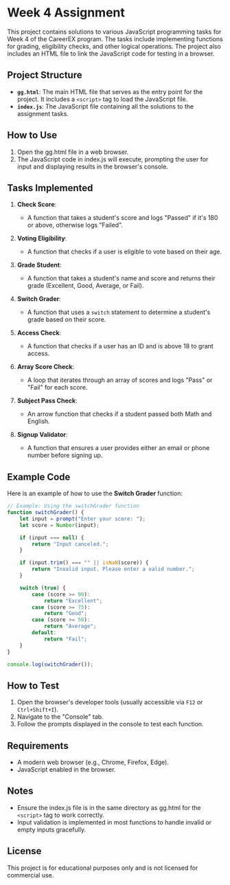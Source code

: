 # Week 4 Assignment

This project contains solutions to various JavaScript programming tasks for Week 4 of the CareerEX program. The tasks include implementing functions for grading, eligibility checks, and other logical operations. The project also includes an HTML file to link the JavaScript code for testing in a browser.

## Project Structure

- **`gg.html`**: The main HTML file that serves as the entry point for the project. It includes a `<script>` tag to load the JavaScript file.
- **`index.js`**: The JavaScript file containing all the solutions to the assignment tasks.

## How to Use

1. Open the gg.html file in a web browser.
2. The JavaScript code in index.js will execute, prompting the user for input and displaying results in the browser's console.

## Tasks Implemented

1. **Check Score**:
   - A function that takes a student's score and logs "Passed" if it's 180 or above, otherwise logs "Failed".

2. **Voting Eligibility**:
   - A function that checks if a user is eligible to vote based on their age.

3. **Grade Student**:
   - A function that takes a student's name and score and returns their grade (Excellent, Good, Average, or Fail).

4. **Switch Grader**:
   - A function that uses a `switch` statement to determine a student's grade based on their score.

5. **Access Check**:
   - A function that checks if a user has an ID and is above 18 to grant access.

6. **Array Score Check**:
   - A loop that iterates through an array of scores and logs "Pass" or "Fail" for each score.

7. **Subject Pass Check**:
   - An arrow function that checks if a student passed both Math and English.

8. **Signup Validator**:
   - A function that ensures a user provides either an email or phone number before signing up.

## Example Code

Here is an example of how to use the **Switch Grader** function:

```javascript
// Example: Using the switchGrader function
function switchGrader() {
    let input = prompt("Enter your score: ");
    let score = Number(input);

    if (input === null) {
        return "Input canceled.";
    }

    if (input.trim() === "" || isNaN(score)) {
        return "Invalid input. Please enter a valid number.";
    }

    switch (true) {
        case (score >= 90):
            return "Excellent";
        case (score >= 75):
            return "Good";
        case (score >= 50):
            return "Average";
        default:
            return "Fail";
    }
}

console.log(switchGrader());
```

## How to Test

1. Open the browser's developer tools (usually accessible via `F12` or `Ctrl+Shift+I`).
2. Navigate to the "Console" tab.
3. Follow the prompts displayed in the console to test each function.

## Requirements

- A modern web browser (e.g., Chrome, Firefox, Edge).
- JavaScript enabled in the browser.

## Notes

- Ensure the index.js file is in the same directory as gg.html for the `<script>` tag to work correctly.
- Input validation is implemented in most functions to handle invalid or empty inputs gracefully.

## License

This project is for educational purposes only and is not licensed for commercial use.

